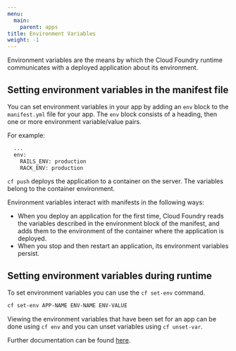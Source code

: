 ```yaml
---
menu:
  main:
    parent: apps
title: Environment Variables
weight: -1
---
```


Environment variables are the means by which the Cloud Foundry runtime communicates with a deployed application about its environment. 

## Setting environment variables in the manifest file

You can set environment variables in your app by adding an `env` block to the `manifest.yml` file for your app. The `env` block consists of a heading, then one or more environment variable/value pairs.

For example:

```bash
  ...
  env:
    RAILS_ENV: production
    RACK_ENV: production
```

`cf push` deploys the application to a container on the server. The variables belong to the container environment.

Environment variables interact with manifests in the following ways:

- When you deploy an application for the first time, Cloud Foundry reads the variables described in the environment block of the manifest, and adds them to the environment of the container where the application is deployed.
- When you stop and then restart an application, its environment variables persist.


## Setting environment variables during runtime

To set environment variables you can use the `cf set-env` command.

```bash
cf set-env APP-NAME ENV-NAME ENV-VALUE
```

Viewing the environment variables that have been set for an app can be done using `cf env` and you can unset variables using `cf unset-var`.

Further documentation can be found [here](http://docs.run.pivotal.io/devguide/deploy-apps/environment-variable.html).